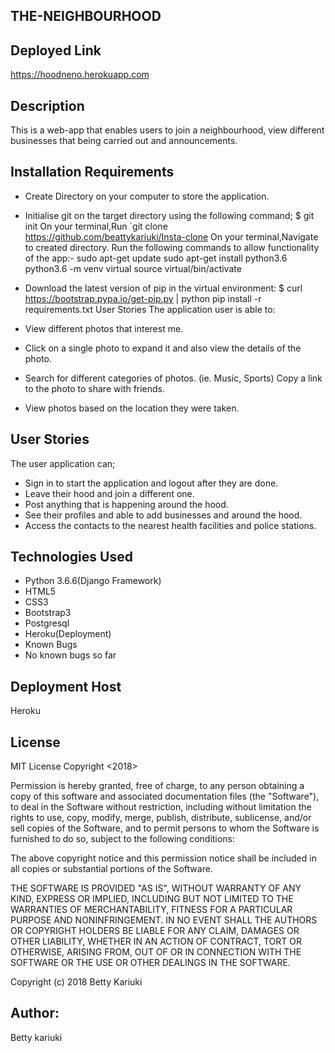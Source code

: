 ## THE-NEIGHBOURHOOD

## Deployed Link
https://hoodneno.herokuapp.com

## Description
 This is a web-app that enables users to join a neighbourhood, view different businesses that being carried out and announcements.


## Installation Requirements

* Create Directory on your computer to store the application.
* Initialise git on the target directory using the following command; $ git init On your terminal,Run `git clone https://github.com/beattykariuki/Insta-clone On your terminal,Navigate to created directory. Run the following commands to allow functionality of the app:- sudo apt-get update sudo apt-get install python3.6 python3.6 -m venv virtual source virtual/bin/activate

* Download the latest version of pip in the virtual environment: $ curl https://bootstrap.pypa.io/get-pip.py | python pip install -r requirements.txt User Stories The application user is able to:

* View different photos that interest me. 
* Click on a single photo to expand it and also view the details of the photo. 
* Search for different categories of photos. (ie. Music, Sports) Copy a link to the photo to share with friends.
* View photos based on the location they were taken.

## User Stories

The user application can;

* Sign in to start the application and logout after they are done.
* Leave their hood and join a different one.
* Post anything that is happening around the hood.
* See their profiles and able to add  businesses and around the hood.
* Access the contacts to the nearest health facilities and police stations.

## Technologies Used

* Python 3.6.6(Django Framework)
* HTML5
* CSS3
* Bootstrap3
* Postgresql
* Heroku(Deployment)
* Known Bugs
* No known bugs so far

## Deployment Host

Heroku

## License

MIT License Copyright <2018>

Permission is hereby granted, free of charge, to any person obtaining a copy of this software and associated documentation files (the "Software"), to deal in the Software without restriction, including without limitation the rights to use, copy, modify, merge, publish, distribute, sublicense, and/or sell copies of the Software, and to permit persons to whom the Software is furnished to do so, subject to the following conditions:

The above copyright notice and this permission notice shall be included in all copies or substantial portions of the Software.

THE SOFTWARE IS PROVIDED "AS IS", WITHOUT WARRANTY OF ANY KIND, EXPRESS OR IMPLIED, INCLUDING BUT NOT LIMITED TO THE WARRANTIES OF MERCHANTABILITY, FITNESS FOR A PARTICULAR PURPOSE AND NONINFRINGEMENT. IN NO EVENT SHALL THE AUTHORS OR COPYRIGHT HOLDERS BE LIABLE FOR ANY CLAIM, DAMAGES OR OTHER LIABILITY, WHETHER IN AN ACTION OF CONTRACT, TORT OR OTHERWISE, ARISING FROM, OUT OF OR IN CONNECTION WITH THE SOFTWARE OR THE USE OR OTHER DEALINGS IN THE SOFTWARE.

Copyright (c) 2018 Betty Kariuki

## Author:

Betty kariuki